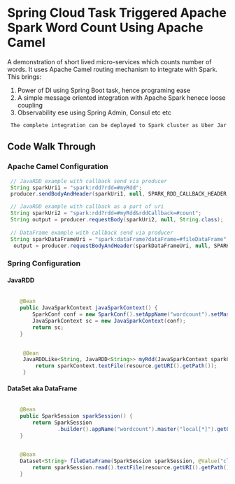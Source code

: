 # Spring Cloud Task Triggered Apache Spark Word Count Using Apache Camel

A demonstration of short lived micro-services which counts number of words. It uses Apache Camel routing mechanism to
integrate with Spark. This brings:
1. Power of DI using Spring Boot task, hence programing ease
2. A simple message oriented integration with Apache Spark henece loose coupling
3. Observability ese using Spring Admin, Consul etc etc
```
 The complete integration can be deployed to Spark cluster as Uber Jar
```

## Code Walk Through

### Apache Camel Configuration

```java
 // JavaRDD example with callback send via producer
 String sparkUri1 = "spark:rdd?rdd=#myRdd";
 producer.sendBodyAndHeader(sparkUri1, null, SPARK_RDD_CALLBACK_HEADER, new SerializableVoidRddCallback());

 // JavaRDD example with callback as a part of uri
 String sparkUri2 = "spark:rdd?rdd=#myRdd&rddCallback=#count";
 String output = producer.requestBody(sparkUri2, null, String.class);
  
 // DataFrame example with callback send via producer
 String sparkDataFrameUri = "spark:dataFrame?dataFrame=#fileDataFrame";
  output = producer.requestBodyAndHeader(sparkDataFrameUri, null, SPARK_DATAFRAME_CALLBACK_HEADER, new SerializableDataFrameCallback(), String.class);

```

### Spring Configuration
#### JavaRDD
```java
    
    @Bean
    public JavaSparkContext javaSparkContext() {
        SparkConf conf = new SparkConf().setAppName("wordcount").setMaster("local[*]");
        JavaSparkContext sc = new JavaSparkContext(conf);
        return sc;
    }
 ```
 
```java
     
     @Bean
     JavaRDDLike<String, JavaRDD<String>> myRdd(JavaSparkContext sparkContext, @Value("classpath:testrdd.txt") Resource resource) throws IOException {
         return sparkContext.textFile(resource.getURI().getPath());
     }  

```

#### DataSet aka DataFrame
```java
    
    @Bean
    public SparkSession sparkSession() {
        return SparkSession
                .builder().appName("wordcount").master("local[*]").getOrCreate();
    }
```

```java
     
    @Bean
    Dataset<String> fileDataFrame(SparkSession sparkSession, @Value("classpath:testrdd.txt") Resource resource) throws IOException {
        return sparkSession.read().textFile(resource.getURI().getPath());
    }  

```